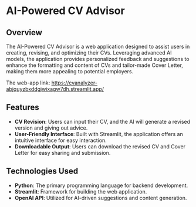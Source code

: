 ﻿# AI-Powered CV Advisor

## Overview

The AI-Powered CV Advisor is a web application designed to assist users in creating, revising, and optimizing their CVs. Leveraging advanced AI models, the application provides personalized feedback and suggestions to enhance the formatting and content of CVs and tailor-made Cover Letter, making them more appealing to potential employers.

The web-app link: https://cvanalyzer-abjquyzbxddgjwixagw7dh.streamlit.app/

## Features

- **CV Revision**: Users can input their CV, and the AI will generate a revised version and giving out advice.
- **User-Friendly Interface**: Built with Streamlit, the application offers an intuitive interface for easy interaction.
- **Downloadable Output**: Users can download the revised CV and Cover Letter for easy sharing and submission.

## Technologies Used

- **Python**: The primary programming language for backend development.
- **Streamlit**: Framework for building the web application.
- **OpenAI API**: Utilized for AI-driven suggestions and content generation.
